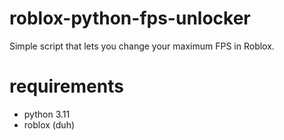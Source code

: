 # roblox-python-fps-unlocker
Simple script that lets you change your maximum FPS in Roblox.

# requirements
- python 3.11
- roblox (duh)
